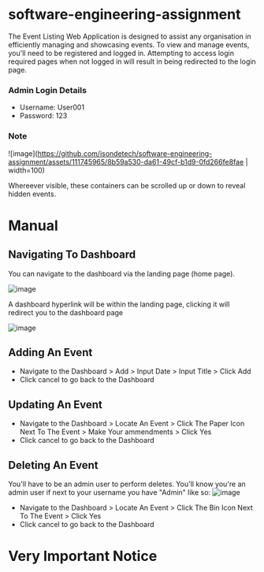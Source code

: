 # software-engineering-assignment

The Event Listing Web Application is designed to assist any organisation in efficiently managing and showcasing events.
To view and manage events, you'll need to be registered and logged in. Attempting to access login required pages when not logged in will result in being redirected to the login page.

### Admin Login Details

- Username: User001
- Password: 123

### Note

![image](https://github.com/isondetech/software-engineering-assignment/assets/111745965/8b59a530-da61-49cf-b1d9-0fd266fe8fae | width=100)

Whereever visible, these containers can be scrolled up or down to reveal hidden events.

# Manual

## Navigating To Dashboard

You can navigate to the dashboard via the landing page (home page).

![image](https://github.com/isondetech/software-engineering-assignment/assets/111745965/e34bf7c4-b9a9-43f9-b3bb-f4429ca14b7c)

A dashboard hyperlink will be within the landing page, clicking it will redirect you to the dashboard page

![image](https://github.com/isondetech/software-engineering-assignment/assets/111745965/5d803141-1147-43a8-9075-5ebc5acd8f57)

## Adding An Event

- Navigate to the Dashboard > Add > Input Date > Input Title > Click Add
- Click cancel to go back to the Dashboard

## Updating An Event

- Navigate to the Dashboard > Locate An Event > Click The Paper Icon Next To The Event > Make Your ammendments > Click Yes
- Click cancel to go back to the Dashboard

## Deleting An Event

You'll have to be an admin user to perform deletes. You'll know you're an admin user if next to your username you have "Admin" like so:
![image](https://github.com/isondetech/software-engineering-assignment/assets/111745965/aeed12ef-6f50-4645-ab17-dc5604a82c69)

- Navigate to the Dashboard > Locate An Event > Click The Bin Icon Next To The Event > Click Yes
- Click cancel to go back to the Dashboard

# Very Important Notice





